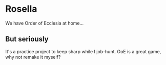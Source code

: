 # Rosella

We have Order of Ecclesia at home...

## But seriously

It's a practice project to keep sharp while I job-hunt. OoE is a great game, why not remake it myself?
